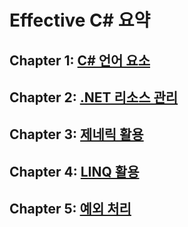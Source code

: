 # Effective C# 요약
## Chapter 1: [C# 언어 요소](chapter1.md)
## Chapter 2: [.NET 리소스 관리](chapter2.md)
## Chapter 3: [제네릭 활용](chapter3.md)
## Chapter 4: [LINQ 활용](chapter4.md)
## Chapter 5: [예외 처리](chapter5.md)
